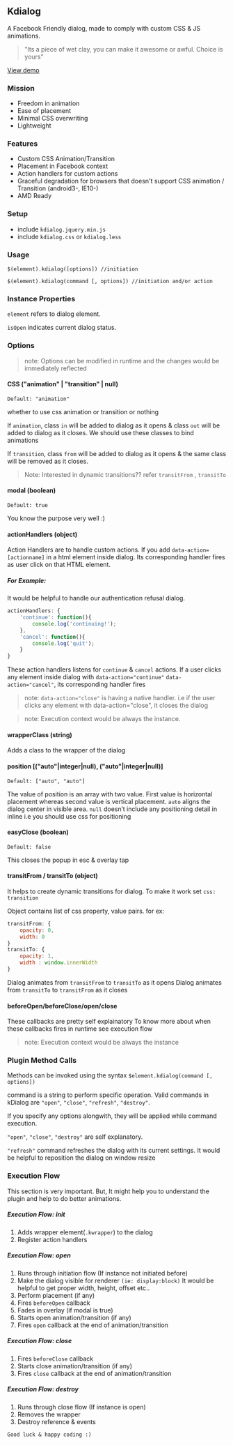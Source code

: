 ## Kdialog

A Facebook Friendly dialog, made to comply with custom CSS & JS animations. 
> "Its a piece of wet clay, you can make it awesome or awful. Choice is yours"

[View demo](http://moorthy-g.github.io/kdialog/)

### Mission
- Freedom in animation
- Ease of placement
- Minimal CSS overwriting
- Lightweight


### Features
- Custom CSS Animation/Transition
- Placement in Facebook context
- Action handlers for custom actions
- Graceful degradation for browsers that doesn't support CSS animation / Transition (android3-, IE10-)
- AMD Ready


### Setup
- include `kdialog.jquery.min.js`
- include `kdialog.css` or `kdialog.less`

### Usage

`$(element).kdialog([options]) //initiation`

`$(element).kdialog(command [, options]) //initiation and/or action`

### Instance Properties

`element` refers to dialog element.

`isOpen` indicates current dialog status.


### Options
> note: Options can be modified in runtime and the changes would be immediately reflected

#### CSS ("animation" | "transition" | null)
`Default: "animation"`

whether to use css animation or transition or nothing

If `animation`, class `in` will be added to dialog as it opens & class `out` will be added to dialog as it closes. We should use these classes to bind animations

If `transition`,  class `from` will be added to dialog as it opens & the same class will be removed as it closes.

> Note: Interested in dynamic transitions?? refer `transitFrom` , `transitTo` 


#### modal (boolean)
`Default: true`

You know the purpose very well :)


#### actionHandlers (object)

Action Handlers are to handle custom actions.
If you add `data-action=[actionname]` in a html element inside dialog. Its corresponding handler fires as user click on that HTML element.


##### For Example:
It would be helpful to handle our authentication refusal dialog. 

```javascript
actionHandlers: {
    'continue': function(){
        console.log('continuing!');
    },
    'cancel': function(){
        console.log('quit');
    }
}
```
These action handlers listens for `continue` & `cancel` actions. If a user clicks any element inside dialog with `data-action="continue"` `data-action="cancel"`, its corresponding handler fires 

> note: `data-action="close"` is having a native handler. i.e if the user clicks any element with data-action="close", it closes the dialog

> note: Execution context would be always the instance.


#### wrapperClass (string)
Adds a class to the wrapper of the dialog


#### position [("auto"|integer|null), ("auto"|integer|null)]
`Default: ["auto", "auto"]`

The value of position is an array with two value. First value is horizontal placement whereas second value is vertical placement. `auto` aligns the dialog center in visible area. `null` doesn’t include any positioning detail in inline
i.e you should use css for positioning


#### easyClose (boolean)
`Default: false`

This closes the popup in esc & overlay tap


#### transitFrom / transitTo (object)
It helps to create dynamic transitions for dialog. To make it work set `css: transition`

Object contains list of css property, value pairs. for ex:

```javascript
transitFrom: {
    opacity: 0,
    width: 0
}
transitTo: {
    opacity: 1,
	width : window.innerWidth
}
```

Dialog animates from `transitFrom` to `transitTo` as it opens 
Dialog animates from `transitTo` to `transitFrom` as it closes


#### beforeOpen/beforeClose/open/close

These callbacks are pretty self explainatory
To know more about when these callbacks fires in runtime see execution flow

> note: Execution context would be always the instance


### Plugin Method Calls

Methods can be invoked using the syntax `$element.kdialog(command [, options])`

command is a string to perform specific operation. 
Valid commands in kDialog are `"open"`, `"close"`, `"refresh"`, `"destroy"`.

If you specify any options alongwith, they will be applied while command execution.

`"open"`, `"close"`, `"destroy"` are self explanatory.

`"refresh"` command refreshes the dialog with its current settings. 
It would be helpful to reposition the dialog on window resize


### Execution Flow
This section is very important. But, It might help you to understand the plugin and help to do better animations.


##### Execution Flow: init
1. Adds wrapper element(`.kwrapper`) to the dialog
2. Register action handlers


##### Execution Flow: open
1. Runs through initiation flow (If instance not initiated before)
2. Make the dialog visible for renderer `(ie: display:block)`
   It would be helpful to get proper width, height, offset etc..
3. Perform placement (if any)
4. Fires `beforeOpen` callback
5. Fades in overlay (if modal is true)
6. Starts open animation/transition (if any)
7. Fires `open` callback at the end of animation/transition


##### Execution Flow: close
1. Fires `beforeClose` callback
2. Starts close animation/transition (if any)
3. Fires `close` callback at the end of animation/transition


##### Execution Flow: destroy
1. Runs through close flow (If instance is open)
2. Removes the wrapper
3. Destroy reference & events

```
Good luck & happy coding :)
```